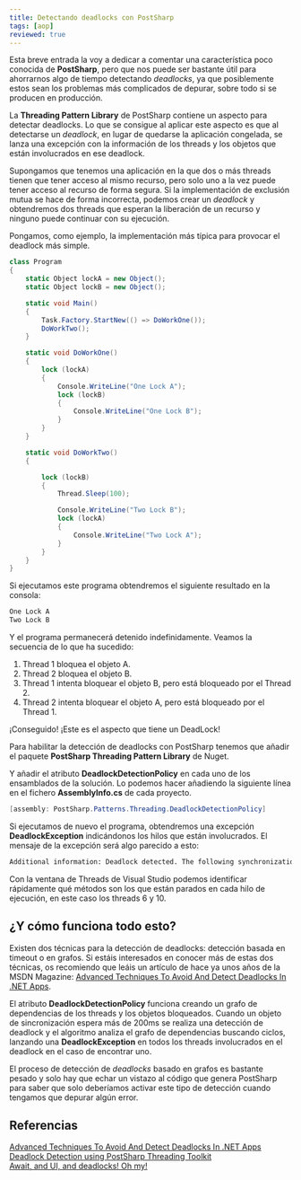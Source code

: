 ```yaml
---
title: Detectando deadlocks con PostSharp
tags: [aop]
reviewed: true
---
```

Esta breve entrada la voy a dedicar a comentar una característica poco conocida de **PostSharp**, pero que nos puede ser bastante útil para ahorrarnos algo de tiempo detectando _deadlocks_, ya que posiblemente estos sean los problemas más complicados de depurar, sobre todo si se producen en producción.

La **Threading Pattern Library** de PostSharp contiene un aspecto para detectar deadlocks. Lo que se consigue al aplicar este aspecto es que al detectarse un _deadlock_, en lugar de quedarse la aplicación congelada, se lanza una excepción con la información de los threads y los objetos que están involucrados en ese deadlock.

Supongamos que tenemos una aplicación en la que dos o más threads tienen que tener acceso al mismo recurso, pero solo uno a la vez puede tener acceso al recurso de forma segura. Si la implementación de exclusión mutua se hace de forma incorrecta, podemos crear un _deadlock_ y obtendremos dos threads que esperan la liberación de un recurso y ninguno puede continuar con su ejecución.

Pongamos, como ejemplo, la implementación más típica para provocar el deadlock más simple.

```csharp
class Program
{
    static Object lockA = new Object();
    static Object lockB = new Object();

    static void Main()
    {
        Task.Factory.StartNew(() => DoWorkOne());
        DoWorkTwo();
    }

    static void DoWorkOne()
    {
        lock (lockA)
        {
            Console.WriteLine("One Lock A");
            lock (lockB)
            {
                Console.WriteLine("One Lock B");
            }
        }
    }

    static void DoWorkTwo()
    {

        lock (lockB)
        {
            Thread.Sleep(100);

            Console.WriteLine("Two Lock B");
            lock (lockA)
            {
                Console.WriteLine("Two Lock A");
            }
        }
    }
}
```
    
Si ejecutamos este programa obtendremos el siguiente resultado en la consola:
    
```bash
One Lock A
Two Lock B
```
    
Y el programa permanecerá detenido indefinidamente. Veamos la secuencia de lo que ha sucedido:
    
1. Thread 1 bloquea el objeto A.
2. Thread 2 bloquea el objeto B.
3. Thread 1 intenta bloquear el objeto B, pero está bloqueado por el Thread 2.
4. Thread 2 intenta bloquear el objeto A, pero está bloqueado por el Thread 1.
    
¡Conseguido! ¡Este es el aspecto que tiene un DeadLock! 
    
Para habilitar la detección de deadlocks con PostSharp tenemos que añadir el paquete **PostSharp Threading Pattern Library** de Nuget.
    
Y añadir el atributo **DeadlockDetectionPolicy** en cada uno de los ensamblados de la solución. Lo podemos hacer añadiendo la siguiente línea en el fichero **AssemblyInfo.cs** de cada proyecto.
    
```csharp
[assembly: PostSharp.Patterns.Threading.DeadlockDetectionPolicy]
```

Si ejecutamos de nuevo el programa, obtendremos una excepción **DeadlockException** indicándonos los hilos que están involucrados. El mensaje de la excepción será algo parecido a esto:
    
```bash
Additional information: Deadlock detected. The following synchronization elements form a cycle: #0=; #1=; #2=; #3=
```

Con la ventana de Threads de Visual Studio podemos identificar rápidamente qué métodos son los que están parados en cada hilo de ejecución, en este caso los threads 6 y 10.

¿Y cómo funciona todo esto?
---------------------------

Existen dos técnicas para la detección de deadlocks: detección basada en timeout o en grafos. Si estáis interesados en conocer más de estas dos técnicas, os recomiendo que leáis un artículo de hace ya unos años de la MSDN Magazine: [Advanced Techniques To Avoid And Detect Deadlocks In .NET Apps](http://msdn.microsoft.com/en-us/magazine/cc163618.aspx).

El atributo **DeadlockDetectionPolicy** funciona creando un grafo de dependencias de los threads y los objetos bloqueados. Cuando un objeto de sincronización espera más de 200ms se realiza una detección de deadlock y el algoritmo analiza el grafo de dependencias buscando ciclos, lanzando una **DeadlockException** en todos los threads involucrados en el deadlock en el caso de encontrar uno.

El proceso de detección de _deadlocks_ basado en grafos es bastante pesado y solo hay que echar un vistazo al código que genera PostSharp para saber que solo deberíamos activar este tipo de detección cuando tengamos que depurar algún error.

Referencias
-----------

[Advanced Techniques To Avoid And Detect Deadlocks In .NET Apps](http://msdn.microsoft.com/en-us/magazine/cc163618.aspx)  
[Deadlock Detection using PostSharp Threading Toolkit](http://www.postsharp.net/blog/post/Deadlock-Detection-using-PostSharp-Threading-Toolkit)  
[Await, and UI, and deadlocks! Oh my!](http://blogs.msdn.com/b/pfxteam/archive/2011/01/13/10115163.aspx)  
